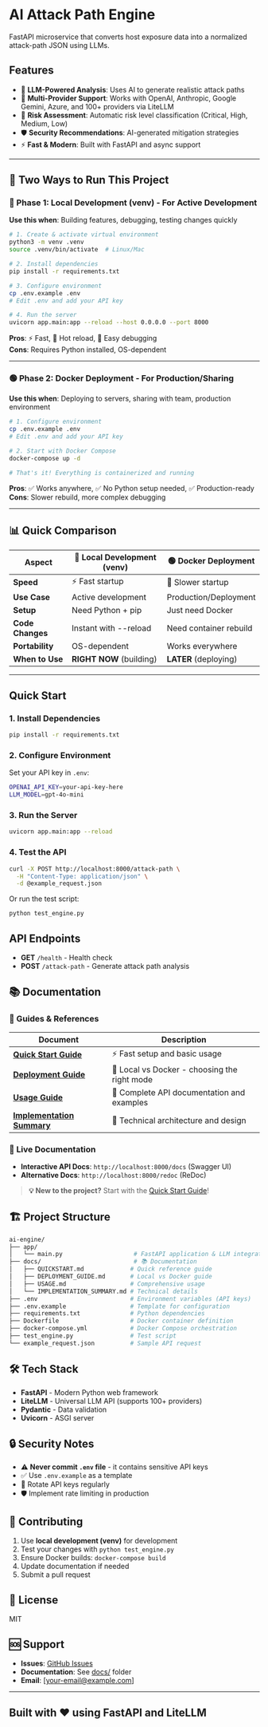 # AI Attack Path Engine

FastAPI microservice that converts host exposure data into a normalized attack-path JSON using LLMs.

## Features

- 🤖 **LLM-Powered Analysis**: Uses AI to generate realistic attack paths
- 🔄 **Multi-Provider Support**: Works with OpenAI, Anthropic, Google Gemini, Azure, and 100+ providers via LiteLLM
- 🎯 **Risk Assessment**: Automatic risk level classification (Critical, High, Medium, Low)
- 🛡️ **Security Recommendations**: AI-generated mitigation strategies
- ⚡ **Fast & Modern**: Built with FastAPI and async support

---

## 🚀 Two Ways to Run This Project

### 🔵 Phase 1: Local Development (venv) - **For Active Development**

**Use this when**: Building features, debugging, testing changes quickly

```bash
# 1. Create & activate virtual environment
python3 -m venv .venv
source .venv/bin/activate  # Linux/Mac

# 2. Install dependencies
pip install -r requirements.txt

# 3. Configure environment
cp .env.example .env
# Edit .env and add your API key

# 4. Run the server
uvicorn app.main:app --reload --host 0.0.0.0 --port 8000
```

**Pros**: ⚡ Fast, 🔄 Hot reload, 🐛 Easy debugging  
**Cons**: Requires Python installed, OS-dependent

---

### 🟢 Phase 2: Docker Deployment - **For Production/Sharing**

**Use this when**: Deploying to servers, sharing with team, production environment

```bash
# 1. Configure environment
cp .env.example .env
# Edit .env and add your API key

# 2. Start with Docker Compose
docker-compose up -d

# That's it! Everything is containerized and running
```

**Pros**: ✅ Works anywhere, ✅ No Python setup needed, ✅ Production-ready  
**Cons**: Slower rebuild, more complex debugging

---

## 📊 Quick Comparison

| Aspect | 🔵 Local Development (venv) | 🟢 Docker Deployment |
|--------|---------------------------|----------------------|
| **Speed** | ⚡ Fast startup | 🐌 Slower startup |
| **Use Case** | Active development | Production/Deployment |
| **Setup** | Need Python + pip | Just need Docker |
| **Code Changes** | Instant with --reload | Need container rebuild |
| **Portability** | OS-dependent | Works everywhere |
| **When to Use** | **RIGHT NOW** (building) | **LATER** (deploying) |

---

## Quick Start

### 1. Install Dependencies

```bash
pip install -r requirements.txt
```

### 2. Configure Environment

Set your API key in `.env`:

```bash
OPENAI_API_KEY=your-api-key-here
LLM_MODEL=gpt-4o-mini
```

### 3. Run the Server

```bash
uvicorn app.main:app --reload
```

### 4. Test the API

```bash
curl -X POST http://localhost:8000/attack-path \
  -H "Content-Type: application/json" \
  -d @example_request.json
```

Or run the test script:

```bash
python test_engine.py
```

## API Endpoints

- **GET** `/health` - Health check
- **POST** `/attack-path` - Generate attack path analysis

## 📚 Documentation

### 📖 Guides & References

| Document | Description |
|----------|-------------|
| **[Quick Start Guide](docs/QUICKSTART.md)** | ⚡ Fast setup and basic usage |
| **[Deployment Guide](docs/DEPLOYMENT_GUIDE.md)** | 🚀 Local vs Docker - choosing the right mode |
| **[Usage Guide](docs/USAGE.md)** | 📘 Complete API documentation and examples |
| **[Implementation Summary](docs/IMPLEMENTATION_SUMMARY.md)** | 🔧 Technical architecture and design |

### 🔗 Live Documentation

- **Interactive API Docs**: `http://localhost:8000/docs` (Swagger UI)
- **Alternative Docs**: `http://localhost:8000/redoc` (ReDoc)

> **💡 New to the project?** Start with the [Quick Start Guide](docs/QUICKSTART.md)!

## 🏗️ Project Structure

```bash
ai-engine/
├── app/
│   └── main.py                    # FastAPI application & LLM integration
├── docs/                          # 📚 Documentation
│   ├── QUICKSTART.md             # Quick reference guide
│   ├── DEPLOYMENT_GUIDE.md       # Local vs Docker guide
│   ├── USAGE.md                  # Comprehensive usage
│   └── IMPLEMENTATION_SUMMARY.md # Technical details
├── .env                          # Environment variables (API keys)
├── .env.example                  # Template for configuration
├── requirements.txt              # Python dependencies
├── Dockerfile                    # Docker container definition
├── docker-compose.yml            # Docker Compose orchestration
├── test_engine.py                # Test script
└── example_request.json          # Sample API request
```

## 🛠️ Tech Stack

- **FastAPI** - Modern Python web framework
- **LiteLLM** - Universal LLM API (supports 100+ providers)
- **Pydantic** - Data validation
- **Uvicorn** - ASGI server

## 🔒 Security Notes

- ⚠️ **Never commit `.env` file** - it contains sensitive API keys
- ✅ Use `.env.example` as a template
- 🔄 Rotate API keys regularly
- 🛡️ Implement rate limiting in production

## 🤝 Contributing

1. Use **local development (venv)** for development
2. Test your changes with `python test_engine.py`
3. Ensure Docker builds: `docker-compose build`
4. Update documentation if needed
5. Submit a pull request

## 📄 License

MIT

## 🆘 Support

- **Issues**: [GitHub Issues](https://github.com/pyramidxc/ai-engine/issues)
- **Documentation**: See [docs/](docs/) folder
- **Email**: [your-email@example.com]

---

## **Built with ❤️ using FastAPI and LiteLLM**
